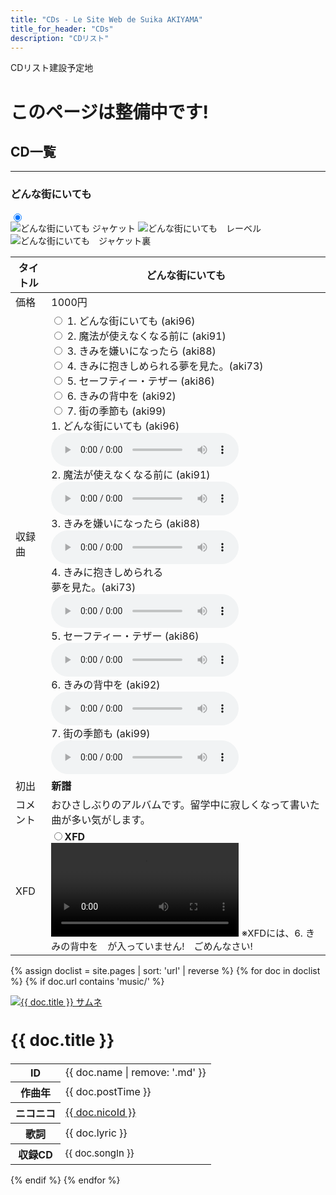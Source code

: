 ```yaml
---
title: "CDs - Le Site Web de Suika AKIYAMA"
title_for_header: "CDs"
description: "CDリスト"
---
```


CDリスト建設予定地

# このページは整備中です!

<h2 id="おしながき">CD一覧</h2>
<hr>

<h3 id="どんな街にいても">どんな街にいても</h3>

<div>
<div class="song-block">
    <input type="radio" name="tabset" id="tabcheck_dummy" checked>
    <div class="cds-float-left">
        <img src="どんな街にいても/ジャケット_宣伝用.png" alt="どんな街にいても ジャケット" class="cds-first-image">
        <img src="どんな街にいても/レーベル_透明.png" alt="どんな街にいても　レーベル" class="cds-second-image">
        <img src="どんな街にいても/ジャケット裏.png" alt="どんな街にいても　ジャケット裏" class="cds-third-image">
    </div>
    <table class="cds-float-right">
        <thead>
            <tr>
                <th>タイトル</th>
                <th>どんな街にいても</th>
            </tr>
        </thead>
        <tbody>
            <tr>
                <td>価格</td>
                <td>1000円</td>
            </tr>
            <tr>
                <td>収録曲</td>
                <td>
                    <input type="radio" name="tabset" id="tabcheck48" onchange="location.reload()">
                    <label for="tabcheck48" class="tab">
                        <a>1. どんな街にいても (aki96)</a>
                    </label>
                    <br>
                    <input type="radio" name="tabset" id="tabcheck49" onchange="location.reload()">
                    <label for="tabcheck49" class="tab">
                        <a>2. 魔法が使えなくなる前に (aki91)</a>
                    </label>
                    <br>
                    <input type="radio" name="tabset" id="tabcheck50" onchange="location.reload()">
                    <label for="tabcheck50" class="tab">
                        <a>3. きみを嫌いになったら (aki88)</a>
                    </label>
                    <br>
                    <input type="radio" name="tabset" id="tabcheck51" onchange="location.reload()">
                    <label for="tabcheck51" class="tab">
                        <a>4. きみに抱きしめられる夢を見た。(aki73)</a>
                    </label>
                    <br>
                    <input type="radio" name="tabset" id="tabcheck52" onchange="location.reload()">
                    <label for="tabcheck52" class="tab">
                        <a>5. セーフティー・テザー (aki86)</a>
                    </label>
                    <br>
                    <input type="radio" name="tabset" id="tabcheck53" onchange="location.reload()">
                    <label for="tabcheck53" class="tab">
                        <a>6. きみの背中を (aki92)</a>
                    </label>
                    <br>
                    <input type="radio" name="tabset" id="tabcheck54" onchange="location.reload()">
                    <label for="tabcheck54" class="tab">
                        <a>7. 街の季節も (aki99)</a>
                    </label>
                    <div class="tabcontent" id="tabcontent48">
                        1. どんな街にいても (aki96)
                        <audio controls src="どんな街にいても/aki96-Master.wav"></audio>
                    </div>
                    <div class="tabcontent" id="tabcontent49">
                        2. 魔法が使えなくなる前に (aki91)
                        <audio controls src="どんな街にいても/aki91-Master.wav"></audio>
                    </div>
                    <div class="tabcontent" id="tabcontent50">
                        3. きみを嫌いになったら (aki88)
                        <audio controls src="どんな街にいても/aki88-Master.wav"></audio>
                    </div>
                    <div class="tabcontent" id="tabcontent51">
                        4. きみに抱きしめられる<br>夢を見た。(aki73)
                        <audio controls src="どんな街にいても/aki73_hug-Master.wav"></audio>
                    </div>
                    <div class="tabcontent" id="tabcontent52">
                        5. セーフティー・テザー (aki86)
                        <audio controls src="どんな街にいても/aki86-Master.wav"></audio>
                    </div>
                    <div class="tabcontent" id="tabcontent53">
                        6. きみの背中を (aki92)
                        <audio controls src="どんな街にいても/aki92-Master.wav"></audio>
                    </div>                    
                    <div class="tabcontent" id="tabcontent54">
                        7. 街の季節も (aki99)
                        <audio controls src="どんな街にいても/aki99-Master.wav"></audio>
                    </div>
                </td>
            </tr>
            <tr>
                <td>初出</td>
                <td><b>新譜</b></td>
            </tr>
            <tr>
                <td>コメント</td>
                <td>おひさしぶりのアルバムです。留学中に寂しくなって書いた曲が多い気がします。</td>
            </tr>
            <tr>
                <td>XFD</td>
                <td><input type="radio" name="tabset" id="tabcheck55" onchange="location.reload()"><label for="tabcheck55" class="tab"><a><b>XFD</b></a></label>
                    <div class="tabcontent" id="tabcontent55">
                        <video controls src="どんな街にいても/どんな街にいてもXFD.mp4"></video>
                        <span style="font-size:15px;">※XFDには、6. きみの背中を　が入っていません!　ごめんなさい!</span>
                    </div>
                </td>
            </tr>
        </tbody>
    </table>
</div>



</div>

<!-- Auto-List Test -->
<div class="grid">
  
{% assign doclist = site.pages | sort: 'url' | reverse %}
  {% for doc in doclist %}
    {% if doc.url contains 'music/' %}
      <div class="item">
        <a href="{{ doc.url | remove: '.html' }}">
          <img class="float-left" src="{{ doc.image }}" alt="{{ doc.title }} サムネ">
        </a> 
        <h2 class="float-right" style="font-size:26px;">{{ doc.title }}</h2>
        <table class="float-right">
          <tr>
            <th>ID</th>
            <td>{{ doc.name | remove: '.md' }}</td>
          </tr>
          <tr>
            <th>作曲年</th>
            <td>{{ doc.postTime }}</td>
          </tr>
          <tr>
            <th>ニコニコ</th>
            <td><a href="https://www.nicovideo.jp/watch/{{ doc.nicoId }}" target="_blank">{{ doc.nicoId }}</a></td>
          </tr>
          <tr>
            <th>歌詞</th>
            <td>{{ doc.lyric }}</td>
          </tr>
          <tr>
            <th>収録CD</th>
            <td style="font-size:15px;">{{ doc.songIn }}</td>
          </tr>
        </table>
      </div>
    {% endif %}
  {% endfor %}

</div>
<!-- Auto-List Test End -->

